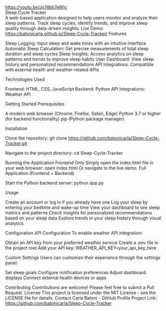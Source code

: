 https://youtu.be/Jx74bb7eWIc                                                                                                                                                  
                                                                                                                                                   Sleep Cycle Tracker                                                                                                                                                                  
A web-based application designed to help users monitor and analyze their sleep patterns. Track sleep cycles, identify trends, and improve sleep quality through data-driven insights.
Live Demo: https://batonicarla.github.io/Sleep-Cycle-Tracker/
Features

Sleep Logging: Input sleep and wake times with an intuitive interface
Automatic Sleep Calculation: Get precise measurements of total sleep duration and sleep cycles
Sleep Insights: Access analytics on sleep patterns and trends to improve sleep habits
User Dashboard: View sleep history and personalized recommendations
API Integrations: Compatible with external health and weather-related APIs

Technologies Used

Frontend: HTML, CSS, JavaScript
Backend: Python
API Integrations: Weather API

Getting Started
Prerequisites

A modern web browser (Chrome, Firefox, Safari, Edge)
Python 3.7 or higher (for backend functionality)
pip (Python package manager)

Installation

Clone the repository:
git clone https://github.com/batonicarla/Sleep-Cycle-Tracker.git

Navigate to the project directory:
cd Sleep-Cycle-Tracker


Running the Application
Frontend Only
Simply open the index.html file in your web browser:
open index.html
Or navigate to the live demo.
Full Application (Frontend + Backend)

Start the Python backend server:
python app.py

Usage

Create an account or log in if you already have one
Log your sleep by entering your bedtime and wake-up time
View your dashboard to see sleep metrics and patterns
Check insights for personalized recommendations based on your sleep data
Explore trends in your sleep history through visual analytics

Configuration
API Configuration
To enable weather API integration:

Obtain an API key from your preferred weather service
Create a .env file in the project root
Add your API key:
WEATHER_API_KEY=your_api_key_here


Custom Settings
Users can customize their experience through the settings panel:

Set sleep goals
Configure notification preferences
Adjust dashboard displays
Connect external health devices or apps

Contributing
Contributions are welcome! Please feel free to submit a Pull Request.
License
This project is licensed under the MIT License - see the LICENSE file for details.
Contact
Carla Batoni - GitHub Profile
Project Link: https://github.com/batonicarla/Sleep-Cycle-Tracker
